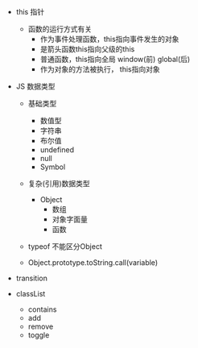 - this 指针
  + 函数的运行方式有关
    - 作为事件处理函数，this指向事件发生的对象
    - 是箭头函数this指向父级的this
    - 普通函数，this指向全局 window(前) global(后)
    - 作为对象的方法被执行， this指向对象

- JS 数据类型
  + 基础类型
    - 数值型
    - 字符串
    - 布尔值
    - undefined
    - null
    - Symbol

  + 复杂(引用)数据类型
    - Object
      + 数组
      + 对象字面量
      + 函数

  + typeof 不能区分Object
  + Object.prototype.toString.call(variable)

- transition

- classList
  + contains
  + add
  + remove
  + toggle

